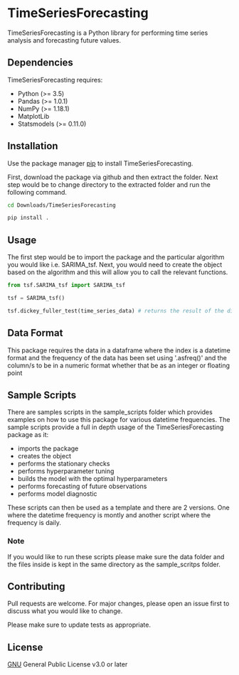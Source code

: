 # TimeSeriesForecasting

TimeSeriesForecasting is a Python library for performing time series analysis and 
forecasting future values.

## Dependencies
TimeSeriesForecasting requires:

+ Python (>= 3.5)
+ Pandas (>= 1.0.1)
+ NumPy (>= 1.18.1)
+ MatplotLib
+ Statsmodels (>= 0.11.0)

## Installation

Use the package manager [pip](https://pip.pypa.io/en/stable/) to install TimeSeriesForecasting.

First, download the package via github and then extract the folder. Next step would be to change directory to the extracted folder and run the following command. 

```bash
cd Downloads/TimeSeriesForecasting

pip install .
```

## Usage

The first step would be to import the package and the particular algorithm you would like i.e. SARIMA_tsf. Next, you would need to create the object based on the algorithm and this will allow you to call the relevant functions. 

```python
from tsf.SARIMA_tsf import SARIMA_tsf

tsf = SARIMA_tsf()

tsf.dickey_fuller_test(time_series_data) # returns the result of the dickey fuller test
```

## Data Format

This package requires the data in a dataframe where the index is a datetime format and the frequency of the data has been set using '.asfreq()' and the column/s to be in a numeric format whether that be as an integer or floating point

## Sample Scripts

There are samples scripts in the sample_scripts folder which provides examples on how to use this package for various datetime frequencies. The sample scripts provide a full in depth usage of the TimeSeriesForecasting package as it:
+ imports the package
+ creates the object
+ performs the stationary checks
+ performs hyperparameter tuning
+ builds the model with the optimal hyperparameters
+ performs forecasting of future observations
+ performs model diagnostic

These scripts can then be used as a template and there are 2 versions. One where the datetime frequency is montly and another script where the frequency is daily. 

### Note 
If you would like to run these scripts please make sure the data folder and the files inside is kept in the same directory as the sample_scritps folder. 

## Contributing
Pull requests are welcome. For major changes, please open an issue first to discuss what you would like to change.

Please make sure to update tests as appropriate.

## License
[GNU](https://choosealicense.com/licenses/gpl-3.0/) General Public License v3.0 or later